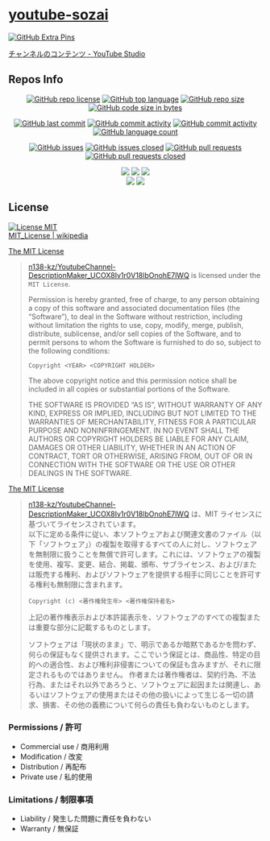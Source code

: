 # [youtube-sozai](https://github.com/n138-kz/youtube-sozai)

[![GitHub Extra Pins](https://github-readme-stats.vercel.app/api/pin/?locale=ja&show_owner=true&theme=graywhite&username=n138-kz&repo=youtube-sozai)](https://github.com/n138-kz/youtube-sozai)

[チャンネルのコンテンツ - YouTube Studio](https://studio.youtube.com/channel/UCOX8Iv1r0V18lbOnohE7lWQ/videos/upload?filter=%5B%5D&amp;sort=%7B%22columnType%22%3A%22date%22%2C%22sortOrder%22%3A%22DESCENDING%22%7D)

## Repos Info

<div align="center">

  [![GitHub repo license](https://img.shields.io/github/license/n138-kz/_DEFAULTREPOS)](/LICENSE)
  [![GitHub top language](https://img.shields.io/github/languages/top/n138-kz/_DEFAULTREPOS)](/../../)
  [![GitHub repo size](https://img.shields.io/github/repo-size/n138-kz/_DEFAULTREPOS)](/../../)
  [![GitHub code size in bytes](https://img.shields.io/github/languages/code-size/n138-kz/_DEFAULTREPOS)](/../../)

</div>
<div align="center">

  [![GitHub last commit](https://img.shields.io/github/last-commit/n138-kz/_DEFAULTREPOS)](/../../commits)
  [![GitHub commit activity](https://img.shields.io/github/commit-activity/w/n138-kz/_DEFAULTREPOS)](/../../commits)
  [![GitHub commit activity](https://img.shields.io/github/commit-activity/t/n138-kz/_DEFAULTREPOS)](/../../commits)
  [![GitHub language count](https://img.shields.io/github/languages/count/n138-kz/_DEFAULTREPOS)](/../../)

</div>
<div align="center">

  [![GitHub issues](https://img.shields.io/github/issues/n138-kz/_DEFAULTREPOS)](/../../issues)
  [![GitHub issues closed](https://img.shields.io/github/issues-closed/n138-kz/_DEFAULTREPOS)](/../../issues)
  [![GitHub pull requests](https://img.shields.io/github/issues-pr/n138-kz/_DEFAULTREPOS)](/../../pulls)
  [![GitHub pull requests closed](https://img.shields.io/github/issues-pr-closed/n138-kz/_DEFAULTREPOS)](/../../pulls)

</div>
<div align="center">

  [![](https://img.shields.io/badge/YouTube-FF0000?style=for-the-badge&logo=youtube&logoColor=white)](https://youtube.com/channel/UCOX8Iv1r0V18lbOnohE7lWQ)
  [![](https://img.shields.io/badge/Twitch-6441A5?style=for-the-badge&logo=twitch&logoColor=white)](https://www.twitch.tv/yuukomiya)
  [![](https://img.shields.io/badge/X-000000?style=for-the-badge&logo=x&logoColor=white)](https://x.com/n138kz)
  <br>
  [![](https://img.shields.io/youtube/channel/subscribers/UCOX8Iv1r0V18lbOnohE7lWQ)](https://youtube.com/channel/UCOX8Iv1r0V18lbOnohE7lWQ)
  [![](https://img.shields.io/twitch/status/YuuKomiya)](https://www.twitch.tv/yuukomiya)

</div>

## License

[![License MIT](https://upload.wikimedia.org/wikipedia/commons/0/0c/MIT_logo.svg)](LICENSE)  
[MIT_License | wikipedia](https://ja.wikipedia.org/wiki/MIT_License)

[The MIT License](https://opensource.org/license/mit/)
> [n138-kz/YoutubeChannel-DescriptionMaker_UCOX8Iv1r0V18lbOnohE7lWQ](./) is licensed under the `MIT License`.  
>
> Permission is hereby granted, free of charge, to any person obtaining a copy of this software and associated documentation files (the “Software”), to deal in the Software without restriction, including without limitation the rights to use, copy, modify, merge, publish, distribute, sublicense, and/or sell copies of the Software, and to permit persons to whom the Software is furnished to do so, subject to the following conditions:
>
> `Copyright <YEAR> <COPYRIGHT HOLDER>`
> 
> The above copyright notice and this permission notice shall be included in all copies or substantial portions of the Software.
> 
> THE SOFTWARE IS PROVIDED “AS IS”, WITHOUT WARRANTY OF ANY KIND, EXPRESS OR IMPLIED, INCLUDING BUT NOT LIMITED TO THE WARRANTIES OF MERCHANTABILITY, FITNESS FOR A PARTICULAR PURPOSE AND NONINFRINGEMENT. IN NO EVENT SHALL THE AUTHORS OR COPYRIGHT HOLDERS BE LIABLE FOR ANY CLAIM, DAMAGES OR OTHER LIABILITY, WHETHER IN AN ACTION OF CONTRACT, TORT OR OTHERWISE, ARISING FROM, OUT OF OR IN CONNECTION WITH THE SOFTWARE OR THE USE OR OTHER DEALINGS IN THE SOFTWARE.

[The MIT License](https://opensource.org/license/mit/)
> [n138-kz/YoutubeChannel-DescriptionMaker_UCOX8Iv1r0V18lbOnohE7lWQ](./) は、MIT ライセンスに基づいてライセンスされています。  
> 以下に定める条件に従い、本ソフトウェアおよび関連文書のファイル（以下「ソフトウェア」）の複製を取得するすべての人に対し、ソフトウェアを無制限に扱うことを無償で許可します。これには、ソフトウェアの複製を使用、複写、変更、結合、掲載、頒布、サブライセンス、および/または販売する権利、およびソフトウェアを提供する相手に同じことを許可する権利も無制限に含まれます。  
>
> `Copyright (c) <著作権発生年> <著作権保持者名>`
> 
> 上記の著作権表示および本許諾表示を、ソフトウェアのすべての複製または重要な部分に記載するものとします。
>
> ソフトウェアは「現状のまま」で、明示であるか暗黙であるかを問わず、何らの保証もなく提供されます。ここでいう保証とは、商品性、特定の目的への適合性、および権利非侵害についての保証も含みますが、それに限定されるものではありません。
> 作者または著作権者は、契約行為、不法行為、またはそれ以外であろうと、ソフトウェアに起因または関連し、あるいはソフトウェアの使用またはその他の扱いによって生じる一切の請求、損害、その他の義務について何らの責任も負わないものとします。

### Permissions / 許可
- Commercial use / 商用利用
- Modification / 改変
- Distribution / 再配布
- Private use / 私的使用 

### Limitations / 制限事項
- Liability / 発生した問題に責任を負わない
- Warranty / 無保証
